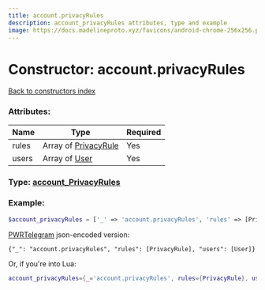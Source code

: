 ```yaml
---
title: account.privacyRules
description: account_privacyRules attributes, type and example
image: https://docs.madelineproto.xyz/favicons/android-chrome-256x256.png
---
```

# Constructor: account.privacyRules  
[Back to constructors index](index.md)



### Attributes:

| Name     |    Type       | Required |
|----------|---------------|----------|
|rules|Array of [PrivacyRule](../types/PrivacyRule.md) | Yes|
|users|Array of [User](../types/User.md) | Yes|



### Type: [account\_PrivacyRules](../types/account_PrivacyRules.md)


### Example:

```php
$account_privacyRules = ['_' => 'account.privacyRules', 'rules' => [PrivacyRule, PrivacyRule], 'users' => [User, User]];
```  

[PWRTelegram](https://pwrtelegram.xyz) json-encoded version:

```
{"_": "account.privacyRules", "rules": [PrivacyRule], "users": [User]}
```


Or, if you're into Lua:

```lua
account_privacyRules={_='account.privacyRules', rules={PrivacyRule}, users={User}}

```


